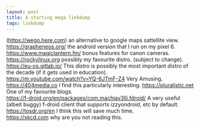 ```yaml
---
layout: post
title: A starting mega linkdump
tags: linkdump
---
```

(https://wego.here.com) an alternative to google maps sattellite view.   
https://grapheneos.org/ the android version that I run on my pixel 6.   
https://www.magiclantern.fm/ bonus features for canon cameras.   
https://rockylinux.org possibly my favourite distro. (subject to change).   
https://eu-os.gitlab.io/ This distro is possibly the most important distro of the decade (if it gets used in education).   
https://m.youtube.com/watch?v=YQ-6JTmF-Z4 Very Amusing.   
https://404media.co I find this particularly interesting. 
https://pluralistic.net One of my favourite blogs.   
https://f-droid.org/en/packages/com.machiav3lli.fdroid/ A very useful (albeit buggy) f-droid client that supports izzyondroid, etc by default.   
https://tosdr.org/en I think this will save much time.   
https://xkcd.com why are you not reading this.  
